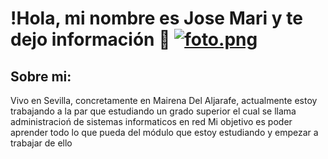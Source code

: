 
# !Hola, mi nombre es Jose Mari y te dejo información 👋 [![foto.png](https://i.postimg.cc/gjjsztBY/foto.png)](https://postimg.cc/Fkt3Gp4q)

## Sobre mi:
Vivo en Sevilla, concretamente en Mairena Del Aljarafe, actualmente estoy trabajando a la par que estudiando un grado superior el cual se llama administracioń de sistemas informaticos en red
Mi objetivo es poder aprender todo lo que pueda del módulo que estoy estudiando y empezar a trabajar de ello
